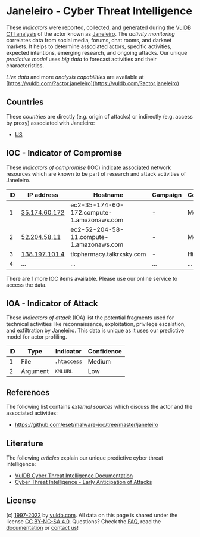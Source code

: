 # Janeleiro - Cyber Threat Intelligence

These _indicators_ were reported, collected, and generated during the [VulDB CTI analysis](https://vuldb.com/?kb.cti) of the actor known as [Janeleiro](https://vuldb.com/?actor.janeleiro). The _activity monitoring_ correlates data from social media, forums, chat rooms, and darknet markets. It helps to determine associated actors, specific activities, expected intentions, emerging research, and ongoing attacks. Our unique _predictive model_ uses _big data_ to forecast activities and their characteristics.

_Live data_ and more _analysis capabilities_ are available at [https://vuldb.com/?actor.janeleiro](https://vuldb.com/?actor.janeleiro)

## Countries

These _countries_ are directly (e.g. origin of attacks) or indirectly (e.g. access by proxy) associated with Janeleiro:

* [US](https://vuldb.com/?country.us)

## IOC - Indicator of Compromise

These _indicators of compromise_ (IOC) indicate associated network resources which are known to be part of research and attack activities of Janeleiro.

ID | IP address | Hostname | Campaign | Confidence
-- | ---------- | -------- | -------- | ----------
1 | [35.174.60.172](https://vuldb.com/?ip.35.174.60.172) | ec2-35-174-60-172.compute-1.amazonaws.com | - | Medium
2 | [52.204.58.11](https://vuldb.com/?ip.52.204.58.11) | ec2-52-204-58-11.compute-1.amazonaws.com | - | Medium
3 | [138.197.101.4](https://vuldb.com/?ip.138.197.101.4) | tlcpharmacy.talkrxsky.com | - | High
4 | ... | ... | ... | ...

There are 1 more IOC items available. Please use our online service to access the data.

## IOA - Indicator of Attack

These _indicators of attack_ (IOA) list the potential fragments used for technical activities like reconnaissance, exploitation, privilege escalation, and exfiltration by Janeleiro. This data is unique as it uses our predictive model for actor profiling.

ID | Type | Indicator | Confidence
-- | ---- | --------- | ----------
1 | File | `.htaccess` | Medium
2 | Argument | `XMLURL` | Low

## References

The following list contains _external sources_ which discuss the actor and the associated activities:

* https://github.com/eset/malware-ioc/tree/master/janeleiro

## Literature

The following _articles_ explain our unique predictive cyber threat intelligence:

* [VulDB Cyber Threat Intelligence Documentation](https://vuldb.com/?kb.cti)
* [Cyber Threat Intelligence - Early Anticipation of Attacks](https://www.scip.ch/en/?labs.20201022)

## License

(c) [1997-2022](https://vuldb.com/?kb.changelog) by [vuldb.com](https://vuldb.com/?kb.about). All data on this page is shared under the license [CC BY-NC-SA 4.0](https://creativecommons.org/licenses/by-nc-sa/4.0/). Questions? Check the [FAQ](https://vuldb.com/?kb.faq), read the [documentation](https://vuldb.com/?kb) or [contact us](https://vuldb.com/?contact)!
